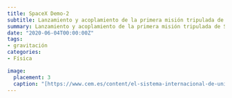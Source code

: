 ```yaml
---
title: SpaceX Demo-2
subtitle: Lanzamiento y acoplamiento de la primera misión tripulada de SpaceX
summary: Lanzamiento y acoplamiento de la primera misión tripulada de SpaceX.
date: "2020-06-04T00:00:00Z"
tags:
- gravitación
categories:
- Física

image:
  placement: 3
  caption: "[https://www.cem.es/content/el-sistema-internacional-de-unidades-si](https://www.cem.es/content/el-sistema-internacional-de-unidades-si)"
---
```


<canvas id="h-t"></canvas>

<script>
	var chart = new Chart('h-t', {
	  type: 'line',
	  data: {
	    labels: ['A', 'B', 'C'],
	    datasets: [
	      {
	        data: [10, 20, 30]
	      }
	    ]
	  }
	});
</script>